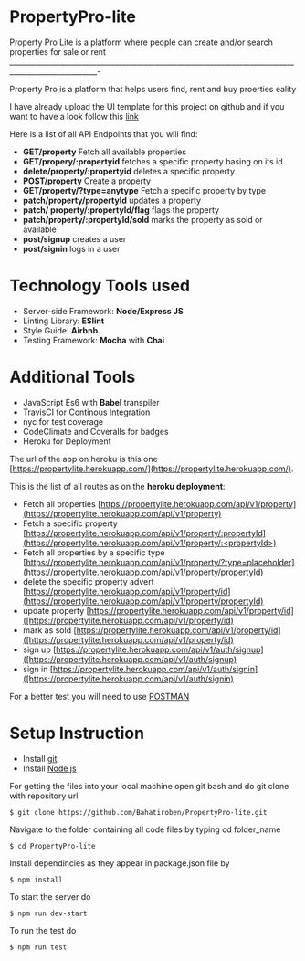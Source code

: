 # PropertyPro-lite
Property Pro Lite is a platform where people can create and/or search properties for sale or rent
______________________________________________________________________________________________________-

Property Pro is a platform that helps users find, rent and buy proerties eality

I have already upload the UI template for this project on github and if you want to have a look follow this [link](https://bahatiroben.github.io/PropertyPro-lite/)

Here is a list of all API Endpoints that you will find:
* **GET/property** Fetch all available properties
* **GET/propery/:propertyid** fetches a specific property basing on its id
* **delete/property/:propertyid** deletes a specific property
* **POST/property** Create a property
* **GET/property/?type=anytype** Fetch a specific property by type
* **patch/property/propertyId** updates a property
* **patch/ property/:propertyId/flag** flags the property
* **patch/property/:propertyId/sold** marks the property as sold or available 
* **post/signup** creates a user
* **post/signin** logs in a user

# Technology Tools used
* Server-side Framework: **Node/Express JS**
* Linting Library: **ESlint**
* Style Guide: **Airbnb**
* Testing Framework: **Mocha** with **Chai**

# Additional Tools
* JavaScript Es6 with **Babel** transpiler
* TravisCI for Continous Integration
* nyc for test coverage
* CodeClimate and Coveralls for badges
* Heroku for Deployment

The url of the app on heroku is this one [https://propertylite.herokuapp.com/](https://propertylite.herokuapp.com/).

This is the list of all routes as on the **heroku deployment**:
* Fetch all properties  [https://propertylite.herokuapp.com/api/v1/property](https://propertylite.herokuapp.com/api/v1/property)
* Fetch a specific property [https://propertylite.herokuapp.com/api/v1/property/:propertyId](https://propertylite.herokuapp.com/api/v1/property/:<propertyId>)
* Fetch all properties by a specific type [https://propertylite.herokuapp.com/api/v1/property/?type=placeholder](https://propertylite.herokuapp.com/api/v1/property/propertyId)
* delete the specific property advert [https://propertylite.herokuapp.com/api/v1/property/id](https://propertylite.herokuapp.com/api/v1/property/propertyId)
* update property [https://propertylite.herokuapp.com/api/v1/property/id]([https://propertylite.herokuapp.com/api/v1/property/id)
* mark as sold [https://propertylite.herokuapp.com/api/v1/property/id]([https://propertylite.herokuapp.com/api/v1/property/id)
* sign up [https://propertylite.herokuapp.com/api/v1/auth/signup]([https://propertylite.herokuapp.com/api/v1/auth/signup)
* sign in [https://propertylite.herokuapp.com/api/v1/auth/signin]([https://propertylite.herokuapp.com/api/v1/auth/signin)

For a better test you will need to use [POSTMAN](https://www.getpostman.com/)
# Setup Instruction
* Install [git](https://git-scm.com/downloads)
* Install [Node js](https://nodejs.org/en/)

For getting the files into your local machine open git bash and do git clone with repository url

```
$ git clone https://github.com/Bahatiroben/PropertyPro-lite.git
```
Navigate to the folder containing all code files by typing cd folder_name

```
$ cd PropertyPro-lite
```
Install dependincies as they appear in package.json file by

```
$ npm install
```
To start the server do

```
$ npm run dev-start
```
To run the test do

```
$ npm run test
```

